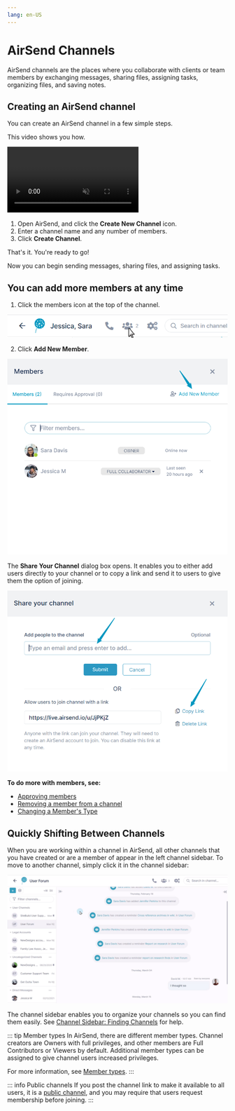 ```yaml
---
lang: en-US
---
```


# AirSend Channels

AirSend channels are the places where you collaborate with clients or team members by exchanging messages, sharing files, assigning tasks, organizing files, and saving notes. 

## Creating an AirSend channel

You can create an AirSend channel in a few simple steps.

This video shows you how.

<video src="../assets/airsend-channels/create-a-channel.mp4" controls muted></video>

1. Open AirSend, and click the **Create New Channel** icon.
2. Enter a channel name and any number of members.
3. Click **Create Channel**.

That's it. You're ready to go!

Now you can begin sending messages, sharing files, and assigning tasks.

## You can add more members at any time

1. Click the members icon at the top of the channel.

![](../assets//airsend-channels/add-members.png)

2. Click **Add New Member**.

![](../assets//airsend-channels/add-members-2.png)

The **Share Your Channel** dialog box opens.
It enables you to either add users directly to your channel or to copy a link and send it to users to give them the option of joining.

![](../assets//airsend-channels/share-your-channel.png)

**To do more with members, see:**

- [Approving members]()
- [Removing a member from a channel]()
- [Changing a Member's Type]()

## Quickly Shifting Between Channels 

When you are working within a channel in AirSend, all other channels that you have created or are a member of appear in the left channel sidebar. To move to another channel, simply click it in the channel sidebar:

![](../assets//airsend-channels/switching-channels.gif)

The channel sidebar enables you to organize your channels so you can find them easily. See [Channel Sidebar: Finding Channels]() for help.

::: tip Member types
In AirSend, there are different member types. Channel creators are Owners with full privileges, and other members are Full Contributors or Viewers by default. Additional member types can be assigned to give channel users increased privileges.

For more information, see [Member types]().
:::

::: info Public channels
If you post the channel link to make it available to all users, it is a [public channel](), and you may require that users request membership before joining.
:::